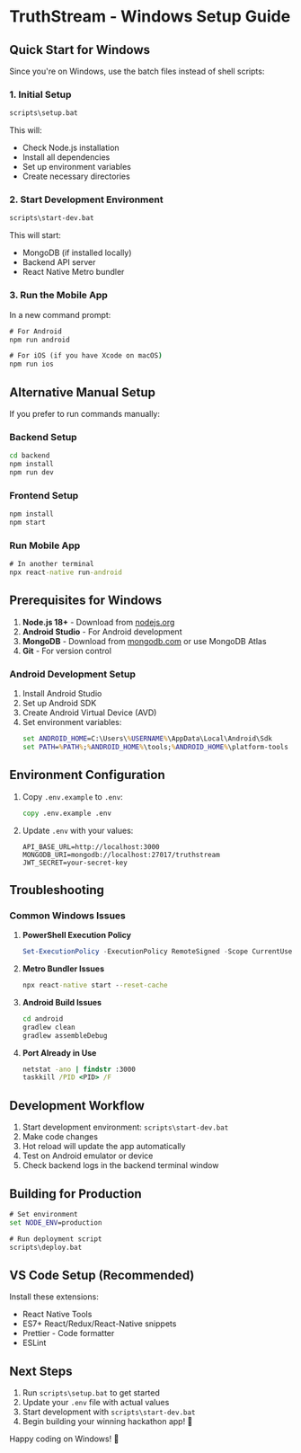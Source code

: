 # TruthStream - Windows Setup Guide

## Quick Start for Windows

Since you're on Windows, use the batch files instead of shell scripts:

### 1. Initial Setup
```cmd
scripts\setup.bat
```

This will:
- Check Node.js installation
- Install all dependencies
- Set up environment variables
- Create necessary directories

### 2. Start Development Environment
```cmd
scripts\start-dev.bat
```

This will start:
- MongoDB (if installed locally)
- Backend API server
- React Native Metro bundler

### 3. Run the Mobile App

In a new command prompt:
```cmd
# For Android
npm run android

# For iOS (if you have Xcode on macOS)
npm run ios
```

## Alternative Manual Setup

If you prefer to run commands manually:

### Backend Setup
```cmd
cd backend
npm install
npm run dev
```

### Frontend Setup
```cmd
npm install
npm start
```

### Run Mobile App
```cmd
# In another terminal
npx react-native run-android
```

## Prerequisites for Windows

1. **Node.js 18+** - Download from [nodejs.org](https://nodejs.org)
2. **Android Studio** - For Android development
3. **MongoDB** - Download from [mongodb.com](https://mongodb.com) or use MongoDB Atlas
4. **Git** - For version control

### Android Development Setup

1. Install Android Studio
2. Set up Android SDK
3. Create Android Virtual Device (AVD)
4. Set environment variables:
   ```cmd
   set ANDROID_HOME=C:\Users\%USERNAME%\AppData\Local\Android\Sdk
   set PATH=%PATH%;%ANDROID_HOME%\tools;%ANDROID_HOME%\platform-tools
   ```

## Environment Configuration

1. Copy `.env.example` to `.env`:
   ```cmd
   copy .env.example .env
   ```

2. Update `.env` with your values:
   ```
   API_BASE_URL=http://localhost:3000
   MONGODB_URI=mongodb://localhost:27017/truthstream
   JWT_SECRET=your-secret-key
   ```

## Troubleshooting

### Common Windows Issues

1. **PowerShell Execution Policy**
   ```powershell
   Set-ExecutionPolicy -ExecutionPolicy RemoteSigned -Scope CurrentUser
   ```

2. **Metro Bundler Issues**
   ```cmd
   npx react-native start --reset-cache
   ```

3. **Android Build Issues**
   ```cmd
   cd android
   gradlew clean
   gradlew assembleDebug
   ```

4. **Port Already in Use**
   ```cmd
   netstat -ano | findstr :3000
   taskkill /PID <PID> /F
   ```

## Development Workflow

1. Start development environment: `scripts\start-dev.bat`
2. Make code changes
3. Hot reload will update the app automatically
4. Test on Android emulator or device
5. Check backend logs in the backend terminal window

## Building for Production

```cmd
# Set environment
set NODE_ENV=production

# Run deployment script
scripts\deploy.bat
```

## VS Code Setup (Recommended)

Install these extensions:
- React Native Tools
- ES7+ React/Redux/React-Native snippets
- Prettier - Code formatter
- ESLint

## Next Steps

1. Run `scripts\setup.bat` to get started
2. Update your `.env` file with actual values
3. Start development with `scripts\start-dev.bat`
4. Begin building your winning hackathon app! 🚀

Happy coding on Windows! 🎉
